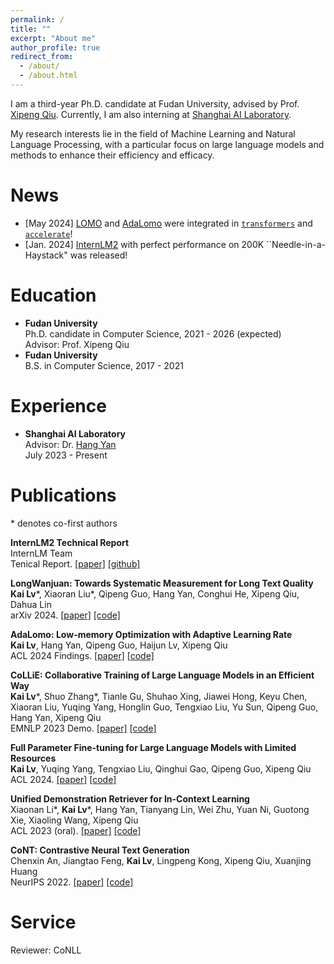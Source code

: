 ```yaml
---
permalink: /
title: ""
excerpt: "About me"
author_profile: true
redirect_from: 
  - /about/
  - /about.html
---
```


<!-- ## About Me -->
I am a third-year Ph.D. candidate at Fudan University, advised by Prof. [Xipeng Qiu](https://xpqiu.github.io/). 
Currently, I am also interning at [Shanghai AI Laboratory](https://www.shlab.org.cn/).

My research interests lie in the field of Machine Learning and Natural Language Processing, with a particular focus on large language models and methods to enhance their efficiency and efficacy. 

# News
- [May 2024] [LOMO](https://arxiv.org/abs/2306.09782) and [AdaLomo](https://arxiv.org/abs/2310.10195) were integrated in [`transformers`](https://huggingface.co/docs/transformers/main/en/trainer#lomo-optimizer) and [`accelerate`](https://huggingface.co/docs/accelerate/main/en/package_reference/accelerator#accelerate.Accelerator.lomo_backward)!
- [Jan. 2024] [InternLM2](https://github.com/InternLM/InternLM) with perfect performance on 200K \`\`Needle-in-a-Haystack" was released! 

# Education
- **Fudan University**  
  Ph.D. candidate in Computer Science, 2021 - 2026 (expected)  
  Advisor: Prof. Xipeng Qiu  
- **Fudan University**  
  B.S. in Computer Science, 2017 - 2021  

# Experience
- **Shanghai AI Laboratory**  
  Advisor: Dr. [Hang Yan](https://scholar.google.com/citations?user=yigHzW8AAAAJ&hl=zh-CN&oi=ao)  
  July 2023 - Present

# Publications
\* denotes co-first authors
<!-- $^\dagger$ denotes corresponding author/main advisor -->

**InternLM2 Technical Report**  
InternLM Team  
Tenical Report. [[paper]](https://arxiv.org/abs/2403.17297) [[github]](https://github.com/InternLM/InternLM)

**LongWanjuan: Towards Systematic Measurement for Long Text Quality**  
**Kai Lv**\*, Xiaoran Liu\*, Qipeng Guo, Hang Yan, Conghui He, Xipeng Qiu, Dahua Lin  
arXiv 2024. [[paper]](https://arxiv.org/abs/2402.13583) [[code]](https://github.com/OpenLMLab/LongWanjuan)

**AdaLomo: Low-memory Optimization with Adaptive Learning Rate**  
**Kai Lv**, Hang Yan, Qipeng Guo, Haijun Lv, Xipeng Qiu  
ACL 2024 Findings. [[paper]](https://arxiv.org/abs/2310.10195) [[code]](https://github.com/OpenLMLab/LOMO)

**CoLLiE: Collaborative Training of Large Language Models in an Efficient Way**  
**Kai Lv**\*, Shuo Zhang\*, Tianle Gu, Shuhao Xing, Jiawei Hong, Keyu Chen, Xiaoran Liu, Yuqing Yang, Honglin Guo, Tengxiao Liu, Yu Sun, Qipeng Guo, Hang Yan, Xipeng Qiu  
EMNLP 2023 Demo. [[paper]](https://arxiv.org/abs/2312.00407) [[code]](https://github.com/OpenLMLab/collie)

**Full Parameter Fine-tuning for Large Language Models with Limited Resources**  
**Kai Lv**, Yuqing Yang, Tengxiao Liu, Qinghui Gao, Qipeng Guo, Xipeng Qiu  
ACL 2024. [[paper]](https://arxiv.org/abs/2306.09782) [[code]](https://github.com/OpenLMLab/LOMO)

**Unified Demonstration Retriever for In-Context Learning**  
Xiaonan Li\*, **Kai Lv**\*, Hang Yan, Tianyang Lin, Wei Zhu, Yuan Ni, Guotong Xie, Xiaoling Wang, Xipeng Qiu  
ACL 2023 (oral). [[paper]](https://aclanthology.org/2023.acl-long.256/) [[code]](https://github.com/KaiLv69/UDR)

**CoNT: Contrastive Neural Text Generation**  
Chenxin An, Jiangtao Feng, **Kai Lv**, Lingpeng Kong, Xipeng Qiu, Xuanjing Huang  
NeurIPS 2022. [[paper]](https://proceedings.neurips.cc/paper_files/paper/2022/hash/0f5fcf4bff73a3537e0813a38f0d3f76-Abstract-Conference.html) [[code]](https://github.com/Shark-NLP/CoNT)

# Service
Reviewer: CoNLL
